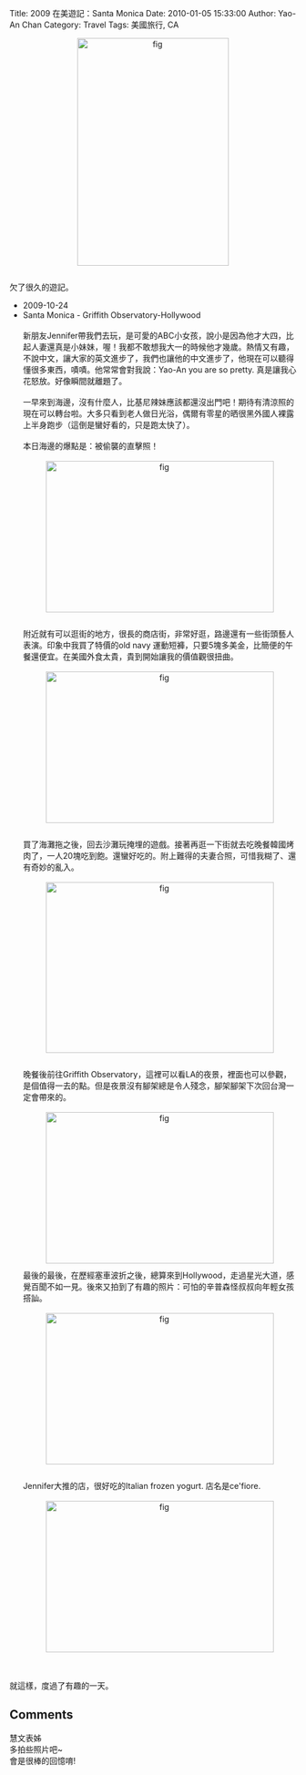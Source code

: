 Title: 2009 在美遊記：Santa Monica
Date: 2010-01-05 15:33:00
Author: Yao-An Chan
Category: Travel
Tags: 美國旅行, CA


<div class='post'>
<a onblur="try {parent.deselectBloggerImageGracefully();} catch(e) {}" href="http://1.bp.blogspot.com/_mvtDPM7iODU/S0PR4oUtm-I/AAAAAAAAFAI/fg_ZysUpje4/s1600-h/T16_6462.jpg"><img style="margin: 0px auto 10px; display: block; text-align: center; cursor: pointer; width: 266px; height: 400px;" src="http://1.bp.blogspot.com/_mvtDPM7iODU/S0PR4oUtm-I/AAAAAAAAFAI/fg_ZysUpje4/s400/T16_6462.jpg" alt="fig" id="BLOGGER_PHOTO_ID_5423409147111381986" border="0" /></a><br />欠了很久的遊記。<br /><ul><li>2009-10-24<br /></li><li>Santa Monica - Griffith Observatory-Hollywood<br /><br />新朋友Jennifer帶我們去玩，是可愛的ABC小女孩，說小是因為他才大四，比起人妻還真是小妹妹，喔！我都不敢想我大一的時候他才幾歲。熱情又有趣，不說中文，讓大家的英文進步了，我們也讓他的中文進步了，他現在可以聽得懂很多東西，嘖嘖。他常常會對我說：Yao-An you are so pretty. 真是讓我心花怒放。好像瞬間就離題了。<br /><br />一早來到海邊，沒有什麼人，比基尼辣妹應該都還沒出門吧！期待有清涼照的現在可以轉台啦。大多只看到老人做日光浴，偶爾有零星的晒很黑外國人裸露上半身跑步（這倒是蠻好看的，只是跑太快了）。<br /><br />本日海邊的爆點是：被偷襲的直擊照！<br /><br /><a onblur="try {parent.deselectBloggerImageGracefully();} catch(e) {}" href="http://4.bp.blogspot.com/_mvtDPM7iODU/S0PUXFFqGhI/AAAAAAAAFAQ/EAWpzNitbBI/s1600-h/T16_6485.jpg"><img style="margin: 0px auto 10px; display: block; text-align: center; cursor: pointer; width: 400px; height: 266px;" src="http://4.bp.blogspot.com/_mvtDPM7iODU/S0PUXFFqGhI/AAAAAAAAFAQ/EAWpzNitbBI/s400/T16_6485.jpg" alt="fig" id="BLOGGER_PHOTO_ID_5423411869252196882" border="0" /></a><br />附近就有可以逛街的地方，很長的商店街，非常好逛，路邊還有一些街頭藝人表演。印象中我買了特價的old navy 運動短褲，只要5塊多美金，比簡便的午餐還便宜。在美國外食太貴，貴到開始讓我的價值觀很扭曲。<br /><br /><a onblur="try {parent.deselectBloggerImageGracefully();} catch(e) {}" href="http://2.bp.blogspot.com/_mvtDPM7iODU/S0PaFnnq95I/AAAAAAAAFAY/6t1nn7GJDV8/s1600-h/T16_6514.jpg"><img style="margin: 0px auto 10px; display: block; text-align: center; cursor: pointer; width: 400px; height: 266px;" src="http://2.bp.blogspot.com/_mvtDPM7iODU/S0PaFnnq95I/AAAAAAAAFAY/6t1nn7GJDV8/s400/T16_6514.jpg" alt="fig" id="BLOGGER_PHOTO_ID_5423418166353786770" border="0" /></a><a onblur="try {parent.deselectBloggerImageGracefully();} catch(e) {}" href="http://4.bp.blogspot.com/_mvtDPM7iODU/S0PUXFFqGhI/AAAAAAAAFAQ/EAWpzNitbBI/s1600-h/T16_6485.jpg"><br /></a>買了海灘拖之後，回去沙灘玩掩埋的遊戲。接著再逛一下街就去吃晚餐韓國烤肉了，一人20塊吃到飽。還蠻好吃的。附上難得的夫妻合照，可惜我糊了、還有奇妙的亂入。<br /><br /><a onblur="try {parent.deselectBloggerImageGracefully();} catch(e) {}" href="http://2.bp.blogspot.com/_mvtDPM7iODU/S0PlFFa89ZI/AAAAAAAAFA4/b_Q-gBc9R6U/s1600-h/IMG_0039.JPG"><img style="margin: 0px auto 10px; display: block; text-align: center; cursor: pointer; width: 400px; height: 300px;" src="http://2.bp.blogspot.com/_mvtDPM7iODU/S0PlFFa89ZI/AAAAAAAAFA4/b_Q-gBc9R6U/s400/IMG_0039.JPG" alt="fig" id="BLOGGER_PHOTO_ID_5423430251801539986" border="0" /></a><br />晚餐後前往Griffith Observatory，這裡可以看LA的夜景，裡面也可以參觀，是個值得一去的點。但是夜景沒有腳架總是令人殘念，腳架腳架下次回台灣一定會帶來的。<br /><br /><a onblur="try {parent.deselectBloggerImageGracefully();} catch(e) {}" href="http://2.bp.blogspot.com/_mvtDPM7iODU/S0Pf3n5CNlI/AAAAAAAAFAg/YRXWGFF5oFA/s1600-h/T16_6526.jpg"><img style="margin: 0px auto 10px; display: block; text-align: center; cursor: pointer; width: 400px; height: 266px;" src="http://2.bp.blogspot.com/_mvtDPM7iODU/S0Pf3n5CNlI/AAAAAAAAFAg/YRXWGFF5oFA/s400/T16_6526.jpg" alt="fig" id="BLOGGER_PHOTO_ID_5423424522978211410" border="0" /></a>最後的最後，在歷經塞車波折之後，總算來到Hollywood，走過星光大道，感覺百聞不如一見。後來又拍到了有趣的照片：可怕的辛普森怪叔叔向年輕女孩搭訕。<br /><br /><a onblur="try {parent.deselectBloggerImageGracefully();} catch(e) {}" href="http://2.bp.blogspot.com/_mvtDPM7iODU/S0Pg3s0GyAI/AAAAAAAAFAo/m4xa9gYoy1s/s1600-h/T16_6553.jpg"><img style="margin: 0px auto 10px; display: block; text-align: center; cursor: pointer; width: 400px; height: 266px;" src="http://2.bp.blogspot.com/_mvtDPM7iODU/S0Pg3s0GyAI/AAAAAAAAFAo/m4xa9gYoy1s/s400/T16_6553.jpg" alt="fig" id="BLOGGER_PHOTO_ID_5423425623811344386" border="0" /></a><br />Jennifer大推的店，很好吃的Italian frozen yogurt. 店名是ce'fiore.<br /><br /><a onblur="try {parent.deselectBloggerImageGracefully();} catch(e) {}" href="http://1.bp.blogspot.com/_mvtDPM7iODU/S0Pj6vD15-I/AAAAAAAAFAw/QOgD0aIxQbs/s1600-h/NF1_6558.jpg"><img style="margin: 0px auto 10px; display: block; text-align: center; cursor: pointer; width: 400px; height: 266px;" src="http://1.bp.blogspot.com/_mvtDPM7iODU/S0Pj6vD15-I/AAAAAAAAFAw/QOgD0aIxQbs/s400/NF1_6558.jpg" alt="fig" id="BLOGGER_PHOTO_ID_5423428974488709090" border="0" /></a></li></ul><br /><br />就這樣，度過了有趣的一天。</div>
<h2>Comments</h2>
<div class='comments'>
<div class='comment'>
<div class='author'>慧文表姊</div>
<div class='content'>
多拍些照片吧~<br />會是很棒的回憶唷!</div>
</div>
</div>
